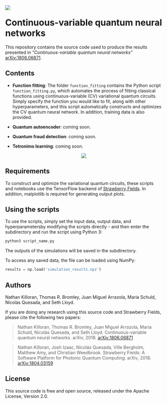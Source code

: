 <img align="left" src="https://github.com/XanaduAI/quantum-neural-networks/blob/master/static/tetronimo.png">

# Continuous-variable quantum neural networks

This repository contains the source code used to produce the results presented in *"Continuous-variable quantum neural networks"* [arXiv:1806.06871](https://arxiv.org/abs/1806.06871).

## Contents

<!-- <p align="center">
	<img src="https://github.com/XanaduAI/quantum-neural-networks/blob/master/static/function_fitting.png">
</p> -->

* **Function fitting**: The folder `function_fitting` contains the Python script `function_fitting.py`, which automates the process of fitting classical functions using continuous-variable (CV) variational quantum circuits. Simply specify the function you would like to fit, along with other hyperparameters, and this script automatically constructs and optimizes the CV quantum neural network. In addition, training data is also provided.

* **Quantum autoencoder**: coming soon.

* **Quantum fraud detection**: coming soon.

* **Tetronimo learning**: coming soon.

<p align="center">
	<img src="https://github.com/XanaduAI/quantum-neural-networks/blob/master/static/tetronimo_gif.gif">
</p>


## Requirements

To construct and optimize the variational quantum circuits, these scripts and notebooks use the TensorFlow backend of [Strawberry Fields](https://github.com/XanaduAI/strawberryfields). In addition, matplotlib is required for generating output plots.


## Using the scripts

To use the scripts, simply set the input data, output data, and hyperparametersby modifying the scripts directly - and then enter the subdirectory and run the script using Python 3:

```bash
python3 script_name.py
```

The outputs of the simulations will be saved in the subdirectory.

To access any saved data, the file can be loaded using NumPy:

```python
results = np.load('simulation_results.npz')
```

## Authors

Nathan Killoran, Thomas R. Bromley, Juan Miguel Arrazola, Maria Schuld, Nicolás Quesada, and Seth Lloyd.

If you are doing any research using this source code and Strawberry Fields, please cite the following two papers:

> Nathan Killoran, Thomas R. Bromley, Juan Miguel Arrazola, Maria Schuld, Nicolás Quesada, and Seth Lloyd. Continuous-variable quantum neural networks. arXiv, 2018. [arXiv:1806.06871](https://arxiv.org/abs/1806.06871)

> Nathan Killoran, Josh Izaac, Nicolás Quesada, Ville Bergholm, Matthew Amy, and Christian Weedbrook. Strawberry Fields: A Software Platform for Photonic Quantum Computing. arXiv, 2018. [arXiv:1804.03159](https://arxiv.org/abs/1804.03159)

## License

This source code is free and open source, released under the Apache License, Version 2.0.
